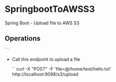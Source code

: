 # SpringbootToAWSS3
Spring Boot - Upload file to AWS S3

## Operations
    ``
* Call this endpoint to upload a file

    ``
    curl -X "POST" -F 'file=@/home/test/hello.txt' http://localhost:9098/s3/upload
